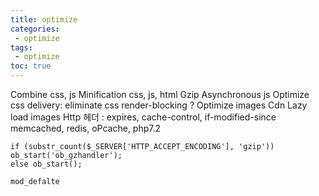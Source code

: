 ```yaml
---
title: optimize
categories: 
 - optimize
tags: 
 - optimize
toc: true
---
```


Combine css, js
Minification  css, js, html
Gzip
Asynchronous js
Optimize css delivery:  eliminate css render-blocking  ?
Optimize images
Cdn
Lazy load images
Http 헤더 : expires, cache-control, if-modified-since
memcached, redis, oPcache, php7.2

```
if (substr_count($_SERVER['HTTP_ACCEPT_ENCODING'], 'gzip')) ob_start('ob_gzhandler');
else ob_start();

mod_defalte
```